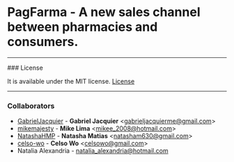# PagFarma - A new sales channel between pharmacies and consumers.

<hr>
### License

It is available under the MIT license.
[License](http://opensource.org/licenses/mit-license.php)

<hr>

### Collaborators

* [GabrielJacquier](https://github.com/GabrielJacquier) -
**Gabriel Jacquier** &lt;gabrieljacquierme@gmail.com&gt;
* [mikemajesty](https://github.com/mikemajesty) -
**Mike Lima** &lt;mikee_2008@hotmail.com&gt;
* [NatashaHMP](https://github.com/NatashaHMP) -
**Natasha Matias** &lt;natasham630@gmail.com&gt;
* [celso-wo](https://github.com/celso-wo) -
**Celso Wo** &lt;celsowo@gmail.com&gt;
* Natalia Alexandria - natalia_alexandria@hotmail.com
